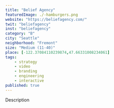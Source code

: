 ```yaml
---
title: "Belief Agency"
featuredImage: ./-hamburgers.png
website: "https://beliefagency.com/"
twit: "beliefagency"
inst: "beliefagency"
category: "B"
city: "Seattle"
neighborhood: "Fremont"
size: "Medium (11-40)"
place: [-122.37084110239874,47.66331008234061]
tags:
    - strategy
    - video
    - branding
    - engineering
    - interactive
published: true
---
```


Description
